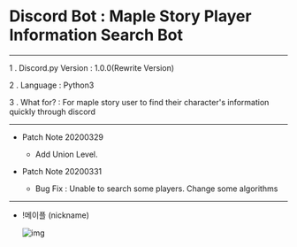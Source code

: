 Discord Bot : Maple Story Player Information Search Bot
===

***
1 . Discord.py Version : 1.0.0(Rewrite Version)

2 . Language : Python3

3 . What for? : For maple story user to find their character's information quickly through discord
***
  - Patch Note 20200329
    
    - Add Union Level.
  
  - Patch Note 20200331
    
    - Bug Fix : Unable to search some players. Change some algorithms

***

  - !메이플 (nickname)
  
    ![img](https://scontent-ssn1-1.xx.fbcdn.net/v/t1.0-9/91386471_1165368690473029_8115997036924370944_n.jpg?_nc_cat=109&_nc_sid=8024bb&_nc_ohc=-A9Sl_s0VbkAX8ZpiBH&_nc_ht=scontent-ssn1-1.xx&oh=b266846922ab4e6c797648f016b57737&oe=5EA52B60)
